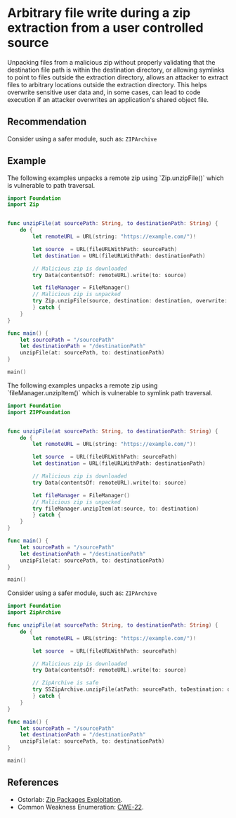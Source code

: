 # Arbitrary file write during a zip extraction from a user controlled source
Unpacking files from a malicious zip without properly validating that the destination file path is within the destination directory, or allowing symlinks to point to files outside the extraction directory, allows an attacker to extract files to arbitrary locations outside the extraction directory. This helps overwrite sensitive user data and, in some cases, can lead to code execution if an attacker overwrites an application's shared object file.


## Recommendation
Consider using a safer module, such as: `ZIPArchive`


## Example
The following examples unpacks a remote zip using \`Zip.unzipFile()\` which is vulnerable to path traversal.


```swift
import Foundation
import Zip


func unzipFile(at sourcePath: String, to destinationPath: String) {
    do {
        let remoteURL = URL(string: "https://example.com/")!

        let source  = URL(fileURLWithPath: sourcePath)
        let destination = URL(fileURLWithPath: destinationPath)

        // Malicious zip is downloaded 
        try Data(contentsOf: remoteURL).write(to: source)

        let fileManager = FileManager()
        // Malicious zip is unpacked
        try Zip.unzipFile(source, destination: destination, overwrite: true, password: nil)
        } catch {
    }
}

func main() {
    let sourcePath = "/sourcePath" 
    let destinationPath = "/destinationPath" 
    unzipFile(at: sourcePath, to: destinationPath)
}

main()
```
The following examples unpacks a remote zip using \`fileManager.unzipItem()\` which is vulnerable to symlink path traversal.


```swift
import Foundation
import ZIPFoundation


func unzipFile(at sourcePath: String, to destinationPath: String) {
    do {
        let remoteURL = URL(string: "https://example.com/")!

        let source  = URL(fileURLWithPath: sourcePath)
        let destination = URL(fileURLWithPath: destinationPath)

        // Malicious zip is downloaded 
        try Data(contentsOf: remoteURL).write(to: source)

        let fileManager = FileManager()
        // Malicious zip is unpacked
        try fileManager.unzipItem(at:source, to: destination)
        } catch {
    }
}

func main() {
    let sourcePath = "/sourcePath" 
    let destinationPath = "/destinationPath" 
    unzipFile(at: sourcePath, to: destinationPath)
}

main()
```
Consider using a safer module, such as: `ZIPArchive`


```swift
import Foundation
import ZipArchive

func unzipFile(at sourcePath: String, to destinationPath: String) {
    do {
        let remoteURL = URL(string: "https://example.com/")!

        let source  = URL(fileURLWithPath: sourcePath)

        // Malicious zip is downloaded 
        try Data(contentsOf: remoteURL).write(to: source)

        // ZipArchive is safe
        try SSZipArchive.unzipFile(atPath: sourcePath, toDestination: destinationPath, delegate: self)
        } catch {
    }
}

func main() {
    let sourcePath = "/sourcePath" 
    let destinationPath = "/destinationPath" 
    unzipFile(at: sourcePath, to: destinationPath)
}

main()
```

## References
* Ostorlab: [Zip Packages Exploitation](https://blog.ostorlab.co/zip-packages-exploitation.html).
* Common Weakness Enumeration: [CWE-22](https://cwe.mitre.org/data/definitions/22.html).
